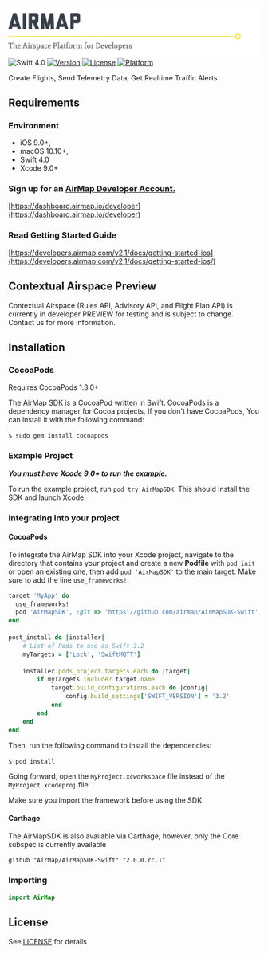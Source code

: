 ![AirMap: The Airspace Platform for Developers](Resources/Core/AirMap.png)
![Swift 4.0](https://img.shields.io/badge/Swift-4.0-lightgray.svg) [![Version](https://img.shields.io/cocoapods/v/AirMapSDK.svg?style=flat)](http://cocoapods.org/pods/AirMapSDK) [![License](https://img.shields.io/cocoapods/l/AirMapSDK.svg?style=flat)](http://cocoapods.org/pods/AirMapSDK) [![Platform](https://img.shields.io/cocoapods/p/AirMapSDK.svg?style=flat)](http://cocoapods.org/pods/AirMapSDK)

Create Flights, Send Telemetry Data, Get Realtime Traffic Alerts.

## Requirements

### Environment
* iOS 9.0+, 
* macOS 10.10+, 
* Swift 4.0
* Xcode 9.0+

### Sign up for an [AirMap Developer Account.](https://dashboard.airmap.io/developer/)

 [https://dashboard.airmap.io/developer](https://dashboard.airmap.io/developer)
  
### Read Getting Started Guide
[https://developers.airmap.com/v2.1/docs/getting-started-ios](https://developers.airmap.com/v2.1/docs/getting-started-ios/)

## Contextual Airspace Preview

Contextual Airspace (Rules API, Advisory API, and Flight Plan API) is currently in developer PREVIEW for testing and is subject to change. Contact us for more information.

## Installation

### CocoaPods

Requires CocoaPods 1.3.0+

The AirMap SDK is a CocoaPod written in Swift. CocoaPods is a dependency manager for Cocoa projects. If you don't have CocoaPods, You can install it with the following command:

`$ sudo gem install cocoapods`

### Example Project

***You must have Xcode 9.0+ to run the example.***

To run the example project, run `pod try AirMapSDK`.  This should install the SDK and launch Xcode.

### Integrating into your project

#### CocoaPods

To integrate the AirMap SDK into your Xcode project, navigate to the directory that contains your project and create a new **Podfile** with `pod init` or open an existing one, then add `pod 'AirMapSDK'` to the main target. Make sure to add the line `use_frameworks!`.

```ruby
target 'MyApp' do
  use_frameworks!
  pod 'AirMapSDK', :git => 'https://github.com/airmap/AirMapSDK-Swift', :tag => '2.0.0.rc.1'
end

post_install do |installer|
    # List of Pods to use as Swift 3.2
    myTargets = ['Lock', 'SwiftMQTT'] 

    installer.pods_project.targets.each do |target|
        if myTargets.include? target.name
            target.build_configurations.each do |config|
                config.build_settings['SWIFT_VERSION'] = '3.2'
            end
        end
    end
end
```

Then, run the following command to install the dependencies:

`$ pod install`

Going forward, open the `MyProject.xcworkspace` file instead of the `MyProject.xcodeproj` file.

Make sure you import the framework before using the SDK.

#### Carthage

The AirMapSDK is also available via Carthage, however, only the Core subspec is currently available

```
github "AirMap/AirMapSDK-Swift" "2.0.0.rc.1"
```

### Importing

```swift
import AirMap
```

## License 

See [LICENSE](https://raw.githubusercontent.com/airmap/AirMapSDK-Swift/master/LICENSE) for details
